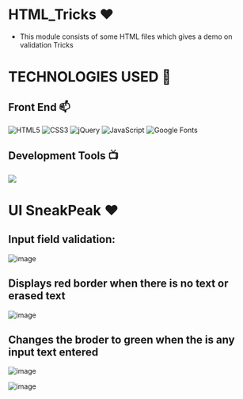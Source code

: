 # HTML_Tricks ❤️ 

- This module consists of some HTML files which gives a demo on validation Tricks

# TECHNOLOGIES USED 📌

## Front End 📫

![HTML5](https://img.shields.io/static/v1?style=for-the-badge&message=HTML5&color=E34F26&logo=HTML5&logoColor=FFFFFF&label=)
![CSS3](https://img.shields.io/static/v1?style=for-the-badge&message=CSS3&color=1572B6&logo=CSS3&logoColor=FFFFFF&label=)
![jQuery](https://img.shields.io/static/v1?style=for-the-badge&message=jQuery&color=0769AD&logo=jQuery&logoColor=FFFFFF&label=)
![JavaScript](https://img.shields.io/static/v1?style=for-the-badge&message=JavaScript&color=222222&logo=JavaScript&logoColor=F7DF1E&label=)
![Google Fonts](https://img.shields.io/static/v1?style=for-the-badge&message=Google+Fonts&color=4285F4&logo=Google+Fonts&logoColor=FFFFFF&label=)

## Development Tools 📺

![](https://img.shields.io/static/v1?style=for-the-badge&message=Sublime+Text&color=222222&logo=Sublime+Text&logoColor=FF9800&label=)

# UI SneakPeak ❤️ 

## Input field validation:

![image](https://user-images.githubusercontent.com/43011442/115967063-20210880-a54e-11eb-8913-84db9f92746c.png)

## Displays red border when there is no text or erased text

![image](https://user-images.githubusercontent.com/43011442/115967098-4ba3f300-a54e-11eb-8ad0-0036c7ca93bb.png)

## Changes the broder to green when the is any input text entered

![image](https://user-images.githubusercontent.com/43011442/115967110-5e1e2c80-a54e-11eb-96b9-3a75f2e653be.png)

![image](https://user-images.githubusercontent.com/43011442/115967131-7aba6480-a54e-11eb-8a47-717e08ab9806.png)

